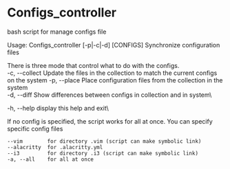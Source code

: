 # Configs_controller
bash script for manage configs file

Usage: Configs_controller [-p|-c|-d] [CONFIGS]
Synchronize configuration files

There is three mode that control what to do with the configs.\
  -c, --collect  Update the files in the collection to match the current
                 configs on the system
  -p, --place    Place configuration files from the collection in the system\
  -d, --diff     Show differences between configs in collection and in system\

  -h, --help     display this help and exit\

If no config is specified, the script works for all at once. You can specify
specific config files

    --vim        for directory .vim (script can make symbolic link)
    --alacritty  for .alacritty.yml
    --i3         for directory .i3 (script can make symbolic link)
    -a, --all    for all at once
